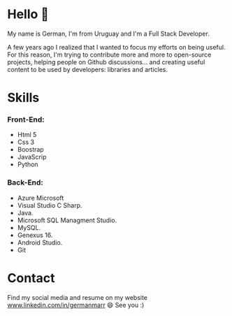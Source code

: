 

<!--
**germarr93/germarr93** is a ✨ _special_ ✨ repository because its `README.md` (this file) appears on your GitHub profile.

Here are some ideas to get you started:

- 🔭 I’m currently working on ...
- 🌱 I’m currently learning ...
- 👯 I’m looking to collaborate on ...
- 🤔 I’m looking for help with ...
- 💬 Ask me about ...
- 📫 How to reach me: ...
- 😄 Pronouns: ...
- ⚡ Fun fact: ...
-->
# Hello 👋

My name is German, I'm from Uruguay and I'm a Full Stack Developer.

A few years ago I realized that I wanted to focus my efforts on being useful. For this reason, I'm trying to contribute more and more to open-source projects, helping people on  Github discussions... and creating useful content to be used by developers: libraries and articles.

# Skills



###             **Front-End**: 
+ Html 5
+ Css 3
+ Boostrap 
+ JavaScrip
+ Python
  

 
 ###             **Back-End**:

+ Azure Microsoft 
+ Visual Studio C Sharp.
+ Java.
+ Microsoft SQL Managment Studio.
+ MySQL.
+ Genexus 16.
+ Android Studio.
+ Git



# Contact 

Find my social media and resume on my website www.linkedin.com/in/germanmarr
😄 See you :) 
